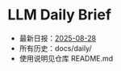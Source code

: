 # LLM Daily Brief

- 最新日报：[2025-08-28](./daily/2025-08-28.md)
- 所有历史：docs/daily/
- 使用说明见仓库 README.md
